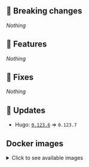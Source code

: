 ## :loudspeaker: Breaking changes

*Nothing*


## :tada: Features

*Nothing*


## :bug: Fixes

*Nothing*


## :heartbeat: Updates

* Hugo: [`0.123.6`](https://github.com/floryn90/docker-hugo/releases/tag/0.123.6) => `0.123.7`


## Docker images

<details>
<summary>Click to see available images</summary>

This release is available from Docker Hub as project `floryn90/hugo` with the following tags:

| Alias tags                   | Version specific tags                      |
| ---------------------------- | ------------------------------------------ |
| `busybox`, `latest`          | `0.123.7-busybox`, `0.123.7`                     |
| `busybox-ci`, `ci`           | `0.123.7-busybox-ci`, `0.123.7-ci`               |
| `busybox-onbuild`, `onbuild` | `0.123.7-busybox-onbuild`, `0.123.7-onbuild`     |
| `alpine`                     | `0.123.7-alpine`                              |
| `alpine-ci`                  | `0.123.7-alpine-ci`                           |
| `alpine-onbuild`             | `0.123.7-alpine-onbuild`                      |
| `asciidoctor`                | `0.123.7-asciidoctor`                         |
| `asciidoctor-ci`             | `0.123.7-asciidoctor-ci`                      |
| `asciidoctor-onbuild`        | `0.123.7-asciidoctor-onbuild`                 |
| `pandoc`                     | `0.123.7-pandoc`                              |
| `pandoc-ci`                  | `0.123.7-pandoc-ci`                           |
| `pandoc-onbuild`             | `0.123.7-pandoc-onbuild`                      |
| `ext-alpine`                 | `0.123.7-ext-alpine`                          |
| `ext-alpine-ci`              | `0.123.7-ext-alpine-ci`                       |
| `ext-alpine-onbuild`         | `0.123.7-ext-alpine-onbuild`                  |
| `ext-asciidoctor`            | `0.123.7-ext-asciidoctor`                     |
| `ext-asciidoctor-ci`         | `0.123.7-ext-asciidoctor-ci`                  |
| `ext-asciidoctor-onbuild`    | `0.123.7-ext-asciidoctor-onbuild`             |
| `ext-pandoc`                 | `0.123.7-ext-pandoc`                          |
| `ext-pandoc-ci`              | `0.123.7-ext-pandoc-ci`                       |
| `ext-pandoc-onbuild`         | `0.123.7-ext-pandoc-onbuild`                  |
| `debian`                     | `0.123.7-debian`                              |
| `debian-ci`                  | `0.123.7-debian-ci`                           |
| `debian-onbuild`             | `0.123.7-debian-onbuild`                      |
| `ext-debian`, `ext`, `latest-ext` | `0.123.7-ext-debian`, `0.123.7-ext`         |
| `ext-debian-ci`, `ext-ci`    | `0.123.7-ext-debian-ci`, `0.123.7-ext-ci`        |
| `ext-debian-onbuild`, `ext-onbuild` | `0.123.7-ext-debian-onbuild`, `0.123.7-ext-onbuild` |
| `ubuntu`                     | `0.123.7-ubuntu`                            |
| `ubuntu-ci`                  | `0.123.7-ubuntu-ci`                         |
| `ubuntu-onbuild`             | `0.123.7-ubuntu-onbuild`                    |
| `ext-ubuntu`                 | `0.123.7-ext-ubuntu`                        |
| `ext-ubuntu-ci`              | `0.123.7-ext-ubuntu-ci`                     |
| `ext-ubuntu-onbuild`         | `0.123.7-ext-ubuntu-onbuild`                |
</details>